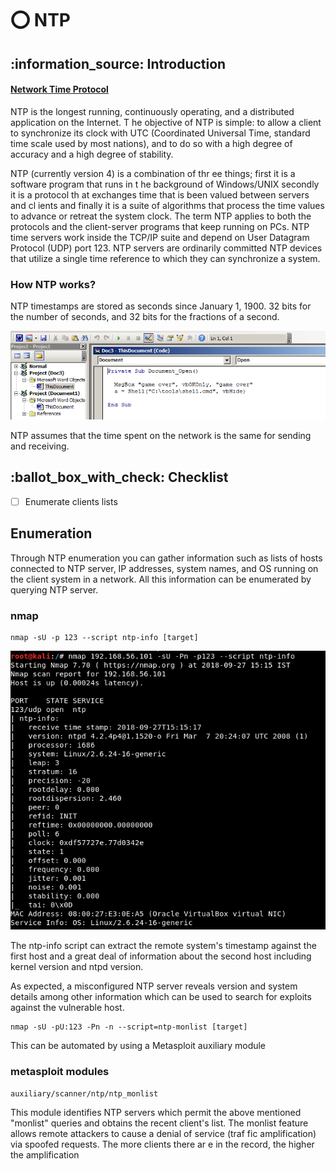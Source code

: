 # ⭕ NTP

## :information\_source: Introduction

#### [Network Time Protocol](https://tools.ietf.org/html/rfc5905)

NTP is the longest running, continuously operating, and a distributed application on the Internet. T he objective of NTP is simple: to allow a client to synchronize its clock with UTC (Coordinated Universal Time, standard time scale used by most nations), and to do so with a high degree of accuracy and a high degree of stability.

NTP (currently version 4) is a combination of thr ee things; first it is a software program that runs in t he background of Windows/UNIX secondly it is a protocol th at exchanges time that is been valued between servers and cl ients and finally it is a suite of algorithms that process the time values to advance or retreat the system clock. The term NTP applies to both the protocols and the client-server programs that keep running on PCs. NTP time servers work inside the TCP/IP suite and depend on User Datagram Protocol (UDP) port 123. NTP servers are ordinarily committed NTP devices that utilize a single time reference to which they can synchronize a system.

### How NTP works?

NTP timestamps are stored as seconds since January 1, 1900. 32 bits for the number of seconds, and 32 bits for the fractions of a second.

![](<../../.gitbook/assets/image (44).png>)

NTP assumes that the time spent on the network is the same for sending and receiving.

## :ballot\_box\_with\_check: Checklist

* [ ] Enumerate clients lists

## Enumeration

Through NTP enumeration you can gather information such as lists of hosts connected to NTP server, IP addresses, system names, and OS running on the client system in a network. All this information can be enumerated by querying NTP server.

### nmap

```
nmap -sU -p 123 --script ntp-info [target]
```

![](<../../.gitbook/assets/image (40) (1) (1) (1).png>)

The ntp-info script can extract the remote system's timestamp against the first host and a great deal of information about the second host including kernel version and ntpd version.

As expected, a misconfigured NTP server reveals version and system details among other information which can be used to search for exploits against the vulnerable host.

```
nmap -sU -pU:123 -Pn -n --script=ntp-monlist [target]
```

This can be automated by using a Metasploit auxiliary module

### metasploit modules

```
auxiliary/scanner/ntp/ntp_monlist
```

This module identifies NTP servers which permit the above mentioned "monlist" queries and obtains the recent client's list. The monlist feature allows remote attackers to cause a denial of service (traf fic amplification) via spoofed requests. The more clients there ar e in the record, the higher the amplification
